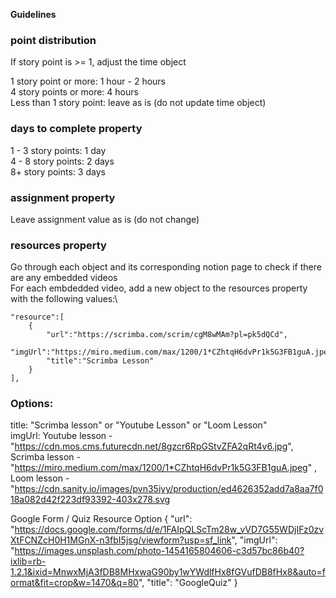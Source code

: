 **Guidelines**

### point distribution ###

If story point is >= 1, adjust the time object

1 story point or more: 1 hour - 2 hours\
4 story points or more: 4 hours\
Less than 1 story point: leave as is (do not update time object)


### days to complete property ###
1 - 3 story points: 1 day\
4 - 8 story points: 2 days\
8+ story points: 3 days

### assignment property ###
Leave assignment value as is (do not change)

### resources property ###
Go through each object and its corresponding notion page to check if there are 
any embedded videos\
For each embdedded video, add a new object to the resources property with the 
following values:\

```
"resource":[
    {
        "url":"https://scrimba.com/scrim/cgM8wMAm?pl=pk5dQCd",
        "imgUrl":"https://miro.medium.com/max/1200/1*CZhtqH6dvPr1k5G3FB1guA.jpeg",
        "title":"Scrimba Lesson"
    }
],

```

### Options: ### 
title: "Scrimba lesson" or "Youtube Lesson" or "Loom Lesson"\
imgUrl: Youtube lesson - "https://cdn.mos.cms.futurecdn.net/8gzcr6RpGStvZFA2qRt4v6.jpg", \
Scrimba lesson - "https://miro.medium.com/max/1200/1*CZhtqH6dvPr1k5G3FB1guA.jpeg" , \
Loom lesson - "https://cdn.sanity.io/images/pvn35iyy/production/ed4626352add7a8aa7f018a082d42f223df93392-403x278.svg


Google Form / Quiz Resource Option
 {
              "url": "https://docs.google.com/forms/d/e/1FAIpQLScTm28w_vVD7G55WDjIFz0zvXtFCNZcH0H1MGnX-n3fbI5jsg/viewform?usp=sf_link",
              "imgUrl": "https://images.unsplash.com/photo-1454165804606-c3d57bc86b40?ixlib=rb-1.2.1&ixid=MnwxMjA3fDB8MHxwaG90by1wYWdlfHx8fGVufDB8fHx8&auto=format&fit=crop&w=1470&q=80",
              "title": "GoogleQuiz"
            }




